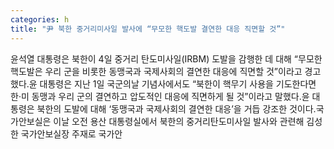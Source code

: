 ```yaml
---
categories: h
title: "尹 북한 중거리미사일 발사에 “무모한 핵도발 결연한 대응 직면할 것”"
---
```

윤석열 대통령은 북한이 4일 중거리 탄도미사일(IRBM) 도발을 감행한 데 대해 “무모한 핵도발은 우리 군을 비롯한 동맹국과 국제사회의 결연한 대응에 직면할 것”이라고 경고했다.윤 대통령은 지난 1일 국군의날 기념사에서도 “북한이 핵무기 사용을 기도한다면 한·미 동맹과 우리 군의 결연하고 압도적인 대응에 직면하게 될 것”이라고 말했다.윤 대통령은 북한의 도발에 대해 ‘동맹국과 국제사회의 결연한 대응’을 거듭 강조한 것이다.국가안보실은 이날 오전 용산 대통령실에서 북한의 중거리탄도미사일 발사와 관련해 김성한 국가안보실장 주재로 국가안